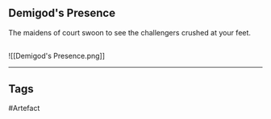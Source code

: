 ## Demigod's Presence
The maidens of court swoon to see
the challengers crushed at your feet.
## 
![[Demigod's Presence.png]]

---
## Tags
#Artefact
